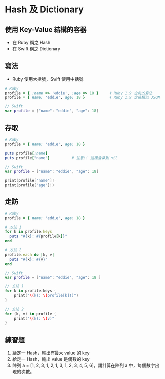 # Hash 及 Dictionary

## 使用 Key-Value 結構的容器

* 在 Ruby 稱之 Hash
* 在 Swift 稱之 Dictionary

## 寫法

* Ruby 使用大括號，Swift 使用中括號

```ruby
# Ruby
profile = { :name => 'eddie', :age => 18 }     # Ruby 1.9 之前的寫法
profile = { name: 'eddie', age: 18 }           # Ruby 1.9 之後類似 JSON 格式的寫法
```

```swift
// Swift
var profile = ["name": "eddie", "age": 18]
```

## 存取

```ruby
# Ruby
profile = { name: 'eddie', age: 18 }

puts profile[:name]
puts profile["name"]          # 注意!! 這樣會拿到 nil
```

```swift
// Swift
var profile = ["name": "eddie", "age": 18]

print(profile["name"]!)
print(profile["age"]!)
```

## 走訪

```ruby
# Ruby
profile = { name: 'eddie', age: 18 }

# 方法 1
for k in profile.keys
  puts "#{k}: #{profile[k]}"
end

# 方法 2
profile.each do |k, v|
  puts "#{k}: #{v}"
end
```

```swift
// Swift
var profile = ["name": "eddie", "age": 18 ]

// 方法 1
for k in profile.keys {
    print("\(k): \(profile[k]!)")
}

// 方法 2
for (k, v) in profile {
    print("\(k): \(v)")
}
```

## 練習題
1. 給定一 Hash，輸出有最大 value 的 key
2. 給定一 Hash，輸出 value 是偶數的 key
3. 陣列 a = [1, 2, 3, 1, 2, 1, 3, 1, 2, 3, 4, 5, 6]，請計算在陣列 a 中，每個數字出現的次數。
